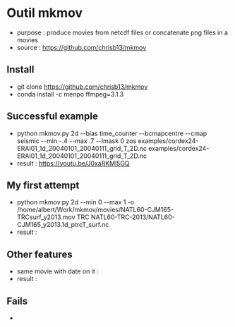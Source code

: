 # Outil mkmov #

* purpose : produce movies from netcdf files or concatenate png files in a movies
* source :  https://github.com/chrisb13/mkmov

## Install ##

* git clone https://github.com/chrisb13/mkmov
* conda install -c menpo ffmpeg=3.1.3

## Successful example ##

* python mkmov.py 2d --bias  time_counter --bcmapcentre --cmap seismic --min -.4 --max .7  --lmask 0 zos examples/cordex24-ERAI01_1d_20040101_20040111_grid_T_2D.nc examples/cordex24-ERAI01_1d_20040101_20040111_grid_T_2D.nc
* result : https://youtu.be/J0xaRKMl5GQ

## My first attempt ##

* python mkmov.py 2d  --min 0 --max 1 -o /home/albert/Work/mkmov/movies/NATL60-CJM165-TRCsurf_y2013.mov TRC NATL60-TRC-2013/NATL60-CJM165_y2013.1d_ptrcT_surf.nc
* result : 

## Other features ##

* same movie with date on it : 
* result : 

## Fails ##

* 
